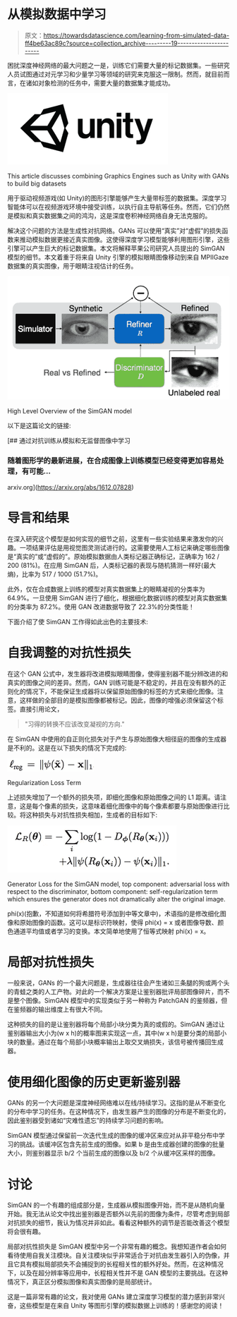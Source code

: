 # 从模拟数据中学习

> 原文：<https://towardsdatascience.com/learning-from-simulated-data-ff4be63ac89c?source=collection_archive---------19----------------------->

困扰深度神经网络的最大问题之一是，训练它们需要大量的标记数据集。一些研究人员试图通过对元学习和少量学习等领域的研究来克服这一限制。然而，就目前而言，在诸如对象检测的任务中，需要大量的数据集才能成功。

![](img/3e92dca57b6a04927593a668cfa24500.png)

This article discusses combining Graphics Engines such as Unity with GANs to build big datasets

用于驱动视频游戏(如 Unity)的图形引擎能够产生大量带标签的数据集。深度学习智能体可以在视频游戏环境中接受训练，以执行自主导航等任务。然而，它们仍然是模拟和真实数据集之间的鸿沟，这是深度卷积神经网络自身无法克服的。

解决这个问题的方法是生成性对抗网络。GANs 可以使用“真实”对“虚假”的损失函数来推动模拟数据更接近真实图像。这使得深度学习模型能够利用图形引擎，这些引擎可以产生巨大的标记数据集。本文将解释苹果公司研究人员提出的 SimGAN 模型的细节。本文着重于将来自 Unity 引擎的模拟眼睛图像移动到来自 MPIIGaze 数据集的真实图像，用于眼睛注视估计的任务。

![](img/3c65e1dabcbde04b6a12e7e299bf1fa7.png)

High Level Overview of the SimGAN model

以下是这篇论文的链接:

 [## 通过对抗训练从模拟和无监督图像中学习

### 随着图形学的最新进展，在合成图像上训练模型已经变得更加容易处理，有可能…

arxiv.org](https://arxiv.org/abs/1612.07828) 

# 导言和结果

在深入研究这个模型是如何实现的细节之前，这里有一些实验结果来激发你的兴趣。一项结果评估是用视觉图灵测试进行的。这需要使用人工标记来确定哪些图像是“真实的”或“虚假的”。原始模拟数据由人类标记器正确标记，正确率为 162 / 200 (81%)。在应用 SimGAN 后，人类标记器的表现与随机猜测一样好(最大熵)，比率为 517 / 1000 (51.7%)。

此外，仅在合成数据上训练的模型对真实数据集上的眼睛凝视的分类率为 64.9%。一旦使用 SimGAN 进行了细化，根据细化数据训练的模型对真实数据集的分类率为 87.2%。使用 GAN 改进数据导致了 22.3%的分类性能！

下面介绍了使 SimGAN 工作得如此出色的主要技术:

# 自我调整的对抗性损失

在这个 GAN 公式中，发生器将改进模拟眼睛图像，使得鉴别器不能分辨改进的和真实的图像之间的差异。然而，GAN 训练可能是不稳定的，并且在没有额外的正则化的情况下，不能保证生成器将以保留原始图像的标签的方式来细化图像。注意，这样做的全部目的是模拟图像都被标记。因此，图像的增强必须保留这个标签。直接引用论文，

> "习得的转换不应该改变凝视的方向."

在 SimGAN 中使用的自正则化损失对于产生与原始图像大相径庭的图像的生成器是不利的。这是在以下损失的情况下完成的:

![](img/2a8e5ceb5af18e4a567f821259a2e94e.png)

Regularization Loss Term

上述损失增加了一个额外的损失项，即细化图像和原始图像之间的 L1 距离。请注意，这是每个像素的损失，这意味着细化图像中的每个像素都要与原始图像进行比较。将这种损失与对抗性损失相加，生成者的目标如下:

![](img/2cbb1da4651332091614cf125e70bbfa.png)

Generator Loss for the SimGAN model, top component: adversarial loss with respect to the discriminator, bottom component: self-regularization term which ensures the generator does not dramatically alter the original image.

phi(x)(抱歉，不知道如何将希腊符号添加到中等文章中)，术语指的是修改细化图像和原始图像的函数。这可以是标识符映射，使得 phi(x) = x 或者图像导数、颜色通道平均值或者学习的变换。本文简单地使用了恒等式映射 phi(x) = x。

# 局部对抗性损失

一般来说，GANs 的一个最大问题是，生成器往往会产生诸如三条腿的狗或两个头的青蛙之类的人工产物。对此的一个解决方案是让鉴别器批评局部图像碎片，而不是整个图像。SimGAN 模型中的实现类似于另一种称为 PatchGAN 的鉴频器，但在鉴频器的输出维度上有很大不同。

这种损失的目的是让鉴别器将每个局部小块分类为真的或假的。SimGAN 通过让鉴别器输出大小为(w x h)的概率图来实现这一点，其中(w x h)是要分类的局部小块的数量。通过在每个局部小块概率输出上取交叉熵损失，该信号被传播回生成器。

# 使用细化图像的历史更新鉴别器

GANs 的另一个大问题是深度神经网络难以在线/持续学习。这指的是从不断变化的分布中学习的任务。在这种情况下，由发生器产生的图像的分布是不断变化的，因此鉴别器受到诸如“灾难性遗忘”的持续学习问题的影响。

SimGAN 模型通过保留前一次迭代生成的图像的缓冲区来应对从非平稳分布中学习的挑战。该缓冲区包含先前生成的图像。如果 b 是由生成器创建的图像的批量大小，则鉴别器显示 b/2 个当前生成的图像以及 b/2 个从缓冲区采样的图像。

# 讨论

SimGAN 的一个有趣的组成部分是，生成器从模拟图像开始，而不是从随机向量开始。我无法从论文中找出鉴别器是否额外以先前的图像为条件，尽管考虑到局部对抗损失的细节，我认为情况并非如此。看看这种额外的调节是否能改善这个模型将会很有趣。

局部对抗性损失是 SimGAN 模型中另一个非常有趣的概念。我想知道作者会如何看待使用自我关注模块。自关注模块似乎非常适合于对抗由发生器引入的伪像，并且它具有模拟局部损失不会捕捉到的长程相关性的额外好处。然而，在这种情况下，以及在超分辨率等应用中，长程相关性并不是 GAN 模型的主要挑战。在这种情况下，真正区分模拟图像和真实图像的是局部统计。

这是一篇非常有趣的论文，我对使用 GANs 建立深度学习模型的潜力感到非常兴奋，这些模型是在来自 Unity 等图形引擎的模拟数据上训练的！感谢您的阅读！
